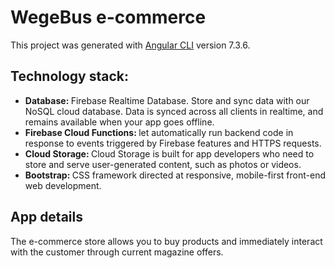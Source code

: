 # WegeBus e-commerce

This project was generated with [Angular CLI](https://github.com/angular/angular-cli) version 7.3.6. <br>

## Technology stack:
<ul>
<li><b>Database: </b>Firebase Realtime Database. Store and sync data with our NoSQL cloud database. Data is synced across all clients in realtime, and remains available when your app goes offline.</li>
<li><b>Firebase Cloud Functions: </b>let automatically run backend code in response to events triggered by Firebase features and HTTPS requests.</li>
<li><b>Cloud Storage: </b> Cloud Storage is built for app developers who need to store and serve user-generated content, such as photos or videos.</li>
<li><b>Bootstrap: </b>CSS framework directed at responsive, mobile-first front-end web development. </b>
</ul>

## App details

The e-commerce store allows you to buy products and immediately interact with the customer through current magazine offers. <br>
